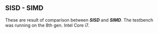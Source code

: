 ## SISD - SIMD

These are result of comparison between ***SISD*** and ***SIMD***. 
The testbench was running on the 8th gen. Intel Core i7.
